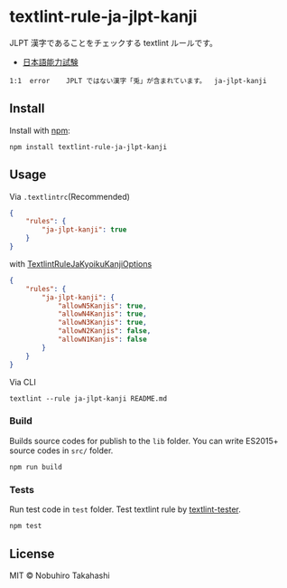 # textlint-rule-ja-jlpt-kanji

JLPT 漢字であることをチェックする textlint ルールです。

- [日本語能力試験](https://ja.wikipedia.org/wiki/日本語能力試験)

```
1:1  error    JPLT ではない漢字「兎」が含まれています。  ja-jlpt-kanji
```

## Install

Install with [npm](https://www.npmjs.com/):

    npm install textlint-rule-ja-jlpt-kanji

## Usage

Via `.textlintrc`(Recommended)

```json
{
    "rules": {
        "ja-jlpt-kanji": true
    }
}
```

with [TextlintRuleJaKyoikuKanjiOptions](https://github.com/feb19/textlint-rule-ja-jlpt-kanji/blob/master/src/index.ts)

```json
{
    "rules": {
        "ja-jlpt-kanji": {
            "allowN5Kanjis": true,
            "allowN4Kanjis": true,
            "allowN3Kanjis": true,
            "allowN2Kanjis": false,
            "allowN1Kanjis": false
        }
    }
}
```

Via CLI

```
textlint --rule ja-jlpt-kanji README.md
```

### Build

Builds source codes for publish to the `lib` folder.
You can write ES2015+ source codes in `src/` folder.

    npm run build

### Tests

Run test code in `test` folder.
Test textlint rule by [textlint-tester](https://github.com/textlint/textlint-tester).

    npm test

## License

MIT © Nobuhiro Takahashi